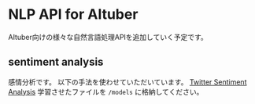 # NLP API for AItuber
AItuber向けの様々な自然言語処理APIを追加していく予定です。

## sentiment analysis
感情分析です。
以下の手法を使わせていただいています。
[Twitter Sentiment Analysis](https://www.kaggle.com/paoloripamonti/twitter-sentiment-analysis)
学習させたファイルを `/models` に格納してください。